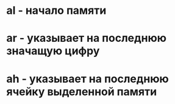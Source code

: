
# al - начало памяти
# ar - указывает на последнюю значащую цифру
# ah - указывает на последнюю ячейку выделенной памяти
